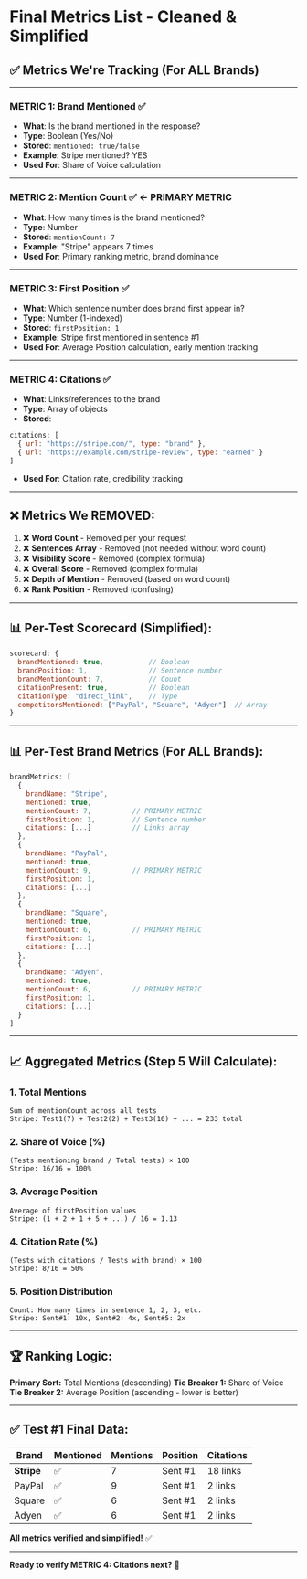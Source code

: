 # Final Metrics List - Cleaned & Simplified

## ✅ **Metrics We're Tracking (For ALL Brands)**

---

### **METRIC 1: Brand Mentioned** ✅
- **What**: Is the brand mentioned in the response?
- **Type**: Boolean (Yes/No)
- **Stored**: `mentioned: true/false`
- **Example**: Stripe mentioned? YES
- **Used For**: Share of Voice calculation

---

### **METRIC 2: Mention Count** ✅ **← PRIMARY METRIC**
- **What**: How many times is the brand mentioned?
- **Type**: Number
- **Stored**: `mentionCount: 7`
- **Example**: "Stripe" appears 7 times
- **Used For**: Primary ranking metric, brand dominance

---

### **METRIC 3: First Position** ✅
- **What**: Which sentence number does brand first appear in?
- **Type**: Number (1-indexed)
- **Stored**: `firstPosition: 1`
- **Example**: Stripe first mentioned in sentence #1
- **Used For**: Average Position calculation, early mention tracking

---

### **METRIC 4: Citations** ✅
- **What**: Links/references to the brand
- **Type**: Array of objects
- **Stored**: 
```javascript
citations: [
  { url: "https://stripe.com/", type: "brand" },
  { url: "https://example.com/stripe-review", type: "earned" }
]
```
- **Used For**: Citation rate, credibility tracking

---

## ❌ **Metrics We REMOVED:**

1. ❌ **Word Count** - Removed per your request
2. ❌ **Sentences Array** - Removed (not needed without word count)
3. ❌ **Visibility Score** - Removed (complex formula)
4. ❌ **Overall Score** - Removed (complex formula)
5. ❌ **Depth of Mention** - Removed (based on word count)
6. ❌ **Rank Position** - Removed (confusing)

---

## 📊 **Per-Test Scorecard (Simplified):**

```javascript
scorecard: {
  brandMentioned: true,           // Boolean
  brandPosition: 1,               // Sentence number
  brandMentionCount: 7,           // Count
  citationPresent: true,          // Boolean
  citationType: "direct_link",    // Type
  competitorsMentioned: ["PayPal", "Square", "Adyen"]  // Array
}
```

---

## 📊 **Per-Test Brand Metrics (For ALL Brands):**

```javascript
brandMetrics: [
  {
    brandName: "Stripe",
    mentioned: true,
    mentionCount: 7,          // PRIMARY METRIC
    firstPosition: 1,         // Sentence number
    citations: [...]          // Links array
  },
  {
    brandName: "PayPal",
    mentioned: true,
    mentionCount: 9,          // PRIMARY METRIC
    firstPosition: 1,
    citations: [...]
  },
  {
    brandName: "Square",
    mentioned: true,
    mentionCount: 6,          // PRIMARY METRIC
    firstPosition: 1,
    citations: [...]
  },
  {
    brandName: "Adyen",
    mentioned: true,
    mentionCount: 6,          // PRIMARY METRIC
    firstPosition: 1,
    citations: [...]
  }
]
```

---

## 📈 **Aggregated Metrics (Step 5 Will Calculate):**

### **1. Total Mentions**
```
Sum of mentionCount across all tests
Stripe: Test1(7) + Test2(2) + Test3(10) + ... = 233 total
```

### **2. Share of Voice** (%)
```
(Tests mentioning brand / Total tests) × 100
Stripe: 16/16 = 100%
```

### **3. Average Position**
```
Average of firstPosition values
Stripe: (1 + 2 + 1 + 5 + ...) / 16 = 1.13
```

### **4. Citation Rate** (%)
```
(Tests with citations / Tests with brand) × 100
Stripe: 8/16 = 50%
```

### **5. Position Distribution**
```
Count: How many times in sentence 1, 2, 3, etc.
Stripe: Sent#1: 10x, Sent#2: 4x, Sent#5: 2x
```

---

## 🏆 **Ranking Logic:**

**Primary Sort:** Total Mentions (descending)
**Tie Breaker 1:** Share of Voice
**Tie Breaker 2:** Average Position (ascending - lower is better)

---

## ✅ **Test #1 Final Data:**

| Brand | Mentioned | Mentions | Position | Citations |
|-------|-----------|----------|----------|-----------|
| **Stripe** | ✅ | 7 | Sent #1 | 18 links |
| PayPal | ✅ | 9 | Sent #1 | 2 links |
| Square | ✅ | 6 | Sent #1 | 2 links |
| Adyen | ✅ | 6 | Sent #1 | 2 links |

**All metrics verified and simplified!** ✅

---

**Ready to verify METRIC 4: Citations next?** 🎯

